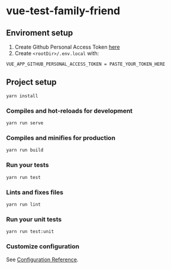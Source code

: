 # vue-test-family-friend

## Enviroment setup
1. Create Github Personal Access Token [here](https://github.com/settings/tokens)
2. Create `<rootDir>/.env.local` with:
```
VUE_APP_GITHUB_PERSONAL_ACCESS_TOKEN = PASTE_YOUR_TOKEN_HERE
```

## Project setup
```
yarn install
```

### Compiles and hot-reloads for development
```
yarn run serve
```

### Compiles and minifies for production
```
yarn run build
```

### Run your tests
```
yarn run test
```

### Lints and fixes files
```
yarn run lint
```

### Run your unit tests
```
yarn run test:unit
```

### Customize configuration
See [Configuration Reference](https://cli.vuejs.org/config/).
